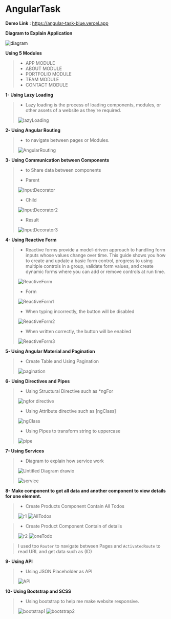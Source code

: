 # AngularTask

**Demo Link** :  https://angular-task-blue.vercel.app

**Diagram to Explain Application**

![diagram](https://github.com/Ahmed-Abd-Ellatif/Angular-task/assets/61418344/fa13ea48-5b37-4f12-8dff-e47eb5a36b6f)


**Using 5 Modules** 

> - APP MODULE
> - ABOUT MODULE
> - PORTFOLIO MODULE
> - TEAM MODULE
> - CONTACT MODULE


**1- Using Lazy Loading**

> - Lazy loading is the process of loading components, modules, or other assets of a website as they're required.
>
> ![lazyLoading](https://github.com/Ahmed-Abd-Ellatif/Angular-task/assets/61418344/26f39b34-7415-4e9c-9938-401766fc9aa6)

**2- Using Angular Routing**

> - to navigate between pages or Modules.
>
> ![AngularRouting](https://github.com/Ahmed-Abd-Ellatif/Angular-task/assets/61418344/7266138a-aad7-419a-9e68-79ccaccf6b37)


**3- Using Communication between Components**

> - to Share data between components
> 
> - Parent
>   
> ![InputDecorator](https://github.com/Ahmed-Abd-Ellatif/Angular-task/assets/61418344/6136776a-e90c-404b-81e3-8989fcc4da69)
> 
> - Child
>   
> ![InputDecorator2](https://github.com/Ahmed-Abd-Ellatif/Angular-task/assets/61418344/4f5139f4-708d-44f9-8470-27503c19bcf3)
>
> - Result
>   
> ![InputDecorator3](https://github.com/Ahmed-Abd-Ellatif/Angular-task/assets/61418344/63f4dee6-b99b-4e72-b9e9-668fd549ef94)


**4- Using Reactive Form**

> - Reactive forms provide a model-driven approach to handling form inputs whose values change over time. This guide shows you how to create and update a basic form control, progress to using multiple controls in a group, validate form values, and create dynamic forms where you can add or remove controls at run time.
> 
> 
> ![ReactiveForm](https://github.com/Ahmed-Abd-Ellatif/Angular-task/assets/61418344/3bf39173-3dba-4fbb-8074-bbada1466106)
> 
> - Form
>
> ![ReactiveForm1](https://github.com/Ahmed-Abd-Ellatif/Angular-task/assets/61418344/0b80d7f6-26d3-4960-ac3b-95daf07600be)
> 
> - When typing incorrectly, the button will be disabled
>
> ![ReactiveForm2](https://github.com/Ahmed-Abd-Ellatif/Angular-task/assets/61418344/31b18ddf-84ad-4ba0-988f-0378d9a9ee00)
> 
> - When written correctly, the button will be enabled
>
> ![ReactiveForm3](https://github.com/Ahmed-Abd-Ellatif/Angular-task/assets/61418344/25a0d840-d859-4806-8bb4-bb9e13f5d2fb)



**5- Using Angular Material and Pagination**

> - Create Table and Using Pagination
> 
> ![pagination](https://github.com/Ahmed-Abd-Ellatif/Angular-task/assets/61418344/77d2daa2-209b-47ce-8772-cb723f8c0f2a)


**6- Using Directives and Pipes**

> -  Using Structural Directive such as *ngFor
> 
> ![ngfor directive](https://github.com/Ahmed-Abd-Ellatif/Angular-task/assets/61418344/2bcb7360-f6e9-45cb-9c5b-12c7b38872fa)
> 
> -  Using Attribute directive such as [ngClass]
> 
> ![ngClass](https://github.com/Ahmed-Abd-Ellatif/Angular-task/assets/61418344/a5591589-50f7-43b9-8002-6785468aaf0b)
> 
> - Using Pipes to transform string to uppercase
> 
> ![pipe](https://github.com/Ahmed-Abd-Ellatif/Angular-task/assets/61418344/f9105c9d-5e36-4dbd-b3f6-283777c43553)


**7- Using Services**

> - Diagram to explain how service work
>
> ![Untitled Diagram drawio](https://github.com/Ahmed-Abd-Ellatif/Angular-task/assets/61418344/3d357cca-9ead-45ec-80b1-9fb68fdb0b66)
> 
> 
> ![service](https://github.com/Ahmed-Abd-Ellatif/Angular-task/assets/61418344/b1c57ddf-b9e0-4eaa-b171-65a8070454c1)



**8- Make component to get all data and another component to view details for one element.**

> - Create Products Component Contain All Todos
>
>![r1](https://github.com/Ahmed-Abd-Ellatif/Angular-task/assets/61418344/3f78f71f-4f30-4f21-84fe-ae4584b98ec5)
> ![AllTodos](https://github.com/Ahmed-Abd-Ellatif/Angular-task/assets/61418344/8d31ec09-98aa-4c28-b86d-45b6251d466d)


> - Create Product Component Contain of details 
>
>![r2](https://github.com/Ahmed-Abd-Ellatif/Angular-task/assets/61418344/02ff2ce5-f7c3-47f3-97ee-c7441989a549)
> ![oneTodo](https://github.com/Ahmed-Abd-Ellatif/Angular-task/assets/61418344/075cd15f-0966-4599-bc91-b8ed2fefb89c)

> I used too `Router` to navigate between Pages and  `ActivatedRoute` to read URL and get data such as (ID)


**9- Using API**

> - Using JSON Placeholder as API
>
> ![API](https://github.com/Ahmed-Abd-Ellatif/Angular-task/assets/61418344/3981ef13-1cef-44a9-888e-8e8493a95f99)


**10- Using Bootstrap and SCSS**

> - Using bootstrap to help me make website responsive.
> 
> ![bootstrap1](https://github.com/Ahmed-Abd-Ellatif/Angular-task/assets/61418344/1eab2600-9ede-4659-9300-4f807f0ce0bb)
> ![bootstrap2](https://github.com/Ahmed-Abd-Ellatif/Angular-task/assets/61418344/107a35f5-281b-4db1-9f75-88829fe385bf)
